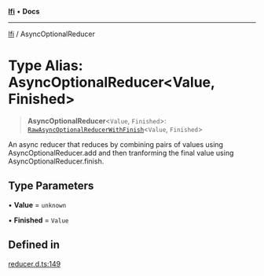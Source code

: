 [**lfi**](../readme.md) • **Docs**

***

[lfi](../globals.md) / AsyncOptionalReducer

# Type Alias: AsyncOptionalReducer\<Value, Finished\>

> **AsyncOptionalReducer**\<`Value`, `Finished`\>: [`RawAsyncOptionalReducerWithFinish`](RawAsyncOptionalReducerWithFinish.md)\<`Value`, `Finished`\>

An async reducer that reduces by combining pairs of values using
AsyncOptionalReducer.add and then tranforming the final value using
AsyncOptionalReducer.finish.

## Type Parameters

• **Value** = `unknown`

• **Finished** = `Value`

## Defined in

[reducer.d.ts:149](https://github.com/TomerAberbach/lfi/blob/fd6e1ff9d7b7d249090f89ead6d0a30e26aba2e4/src/operations/reducer.d.ts#L149)
